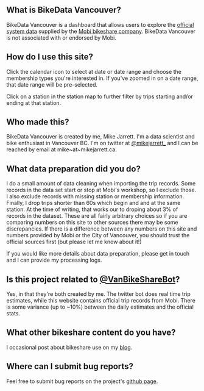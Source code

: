 ## What is BikeData Vancouver?
BikeData Vancouver is a dashboard that allows users to explore the [official system data](https://www.mobibikes.ca/en/system-data) supplied by the [Mobi bikeshare company](https://www.mobibikes.ca/). BikeData Vancouver is not associated with or endorsed by Mobi.

## How do I use this site?
Click the calendar icon to select at date or date range and choose the membership types you're interested in. If you've zoomed in on a date range, that date range will be pre-selected.

Click on a station in the station map to further filter by trips starting and/or ending at that station.

## Who made this?
BikeData Vancouver is created by me, Mike Jarrett. I'm a data scientist and bike enthusiast in Vancouver BC. I'm on twitter at [@mikejarrett_](http://twitter.com/mikejarrett_) and I can be reached by email at mike~at~mikejarrett.ca.

## What data preparation did you do?
I do a small amount of data cleaning when importing the trip records. Some records in the data set start or stop at Mobi's workshop, so I exclude those. I also exclude records with missing station or membership information. Finally, I drop trips shorter than 60s which begin and and at the same station. At the time of writing, that works our to droping about 3% of records in the dataset. These are all fairly arbitrary choices so if you are comparing numbers on this site to other sources there may be some discrepancies. If there is a difference between any numbers on this site and numbers provided by Mobi or the City of Vancouver, you should trust the official sources first (but please let me know about it!)

If you would like more details about data preparation, please get in touch and I can provide my processing logs.

## Is this project related to [@VanBikeShareBot](http://twitter.com/vanbikesharebot)?
Yes, in that they're both created by me. The twitter bot does real time trip estimates, while this website contains official trip records from Mobi. There is some variance (up to ~10%) between the daily estimates and the official stats.

## What other bikeshare content do you have?
I occasional post about bikeshare use on my [blog](http://notes.mikejarrett.ca).

## Where can I submit bug reports?
Feel free to submit bug reports on the project's [github page](https://github.com/mjarrett/bikedata-vancouver).